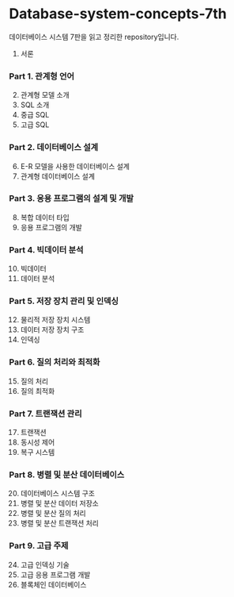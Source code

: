 # Database-system-concepts-7th

데이터베이스 시스템 7판을 읽고 정리한 repository입니다.

1. 서론

### Part 1. 관계형 언어

2. 관계형 모델 소개
3. SQL 소개
4. 중급 SQL
5. 고급 SQL

### Part 2. 데이터베이스 설계

6. E-R 모델을 사용한 데이터베이스 설계
7. 관계형 데이터베이스 설계

### Part 3. 응용 프로그램의 설계 및 개발

8. 복합 데이터 타입
9. 응용 프로그램의 개발

### Part 4. 빅데이터 분석

10. 빅데이터
11. 데이터 분석

### Part 5. 저장 장치 관리 및 인덱싱

12. 물리적 저장 장치 시스템
13. 데이터 저장 장치 구조
14. 인덱싱

### Part 6. 질의 처리와 최적화

15. 질의 처리
16. 질의 최적화

### Part 7. 트랜잭션 관리

17. 트랜잭션
18. 동시성 제어
19. 복구 시스템

### Part 8. 병렬 및 분산 데이터베이스

20. 데이터베이스 시스템 구조
21. 병렬 및 분산 데이터 저장소
22. 병렬 및 분산 질의 처리
23. 병렬 및 분산 트랜잭션 처리

### Part 9. 고급 주제

24. 고급 인덱싱 기술
25. 고급 응용 프로그램 개발
26. 블록체인 데이터베이스
